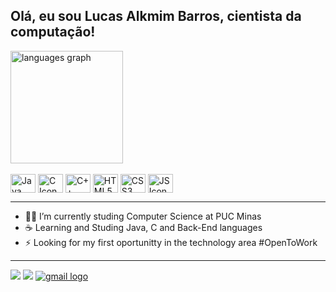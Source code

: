 ## Olá, eu sou Lucas Alkmim Barros, cientista da computação!

<div>
  <img src="https://github-readme-stats.vercel.app/api/top-langs?locale=en&hide_title=false&layout=compact&card_width=320&langs_count=5&theme=aura&hide_border=false&username=LucasAlkmimBarros" height="180" alt="languages graph"  />
</div>

<div style="display: inline_block"  ><br>
   <img align="center" alt="Java Icon" height="30" width="40" src="https://cdn.jsdelivr.net/gh/devicons/devicon/icons/java/java-original.svg" >

   <img  align="center" height="30" width="40" alt="C Icon" src="https://cdn.jsdelivr.net/gh/devicons/devicon/icons/c/c-line.svg"/>

   <img  align="center" height="30" width="40" alt="C++ Icon" src="https://cdn.jsdelivr.net/gh/devicons/devicon/icons/cplusplus/cplusplus-line.svg"/>
   
   <img  align="center" height="30" width="40" alt="HTML5 Icon" src="https://cdn.jsdelivr.net/gh/devicons/devicon/icons/html5/html5-plain-wordmark.svg" />
   
   <img  align="center" height="30" width="40" alt="CSS3 Icon" src="https://cdn.jsdelivr.net/gh/devicons/devicon/icons/css3/css3-plain-wordmark.svg" />   

   <img  align="center" height="30" width="40" alt="JS Icon" src="https://cdn.jsdelivr.net/gh/devicons/devicon/icons/javascript/javascript-plain.svg" />


 </div>

<hr>

- 👨‍💻 I’m currently studing Computer Science at PUC Minas
- ☕ Learning and Studing Java, C and Back-End languages
- ⚡ Looking for my first oportunitty in the technology area #OpenToWork

<hr>
<div> 
 
  <a href="https://www.instagram.com/lucas.alk/" target="_blank"><img src="https://img.shields.io/badge/-Instagram-%23E4405F?style=for-the-badge&logo=instagram&logoColor=white" target="_blank"></a>
  <a href="https://www.linkedin.com/in/lucas-alkmim-594087277/" target="_blank"><img src="https://img.shields.io/badge/-LinkedIn-%230077B5?style=for-the-badge&logo=linkedin&logoColor=white" target="_blank"></a> 
    <a href="mailto:lucasalk2005@gmail.com" target="_blank">
    <img src="https://img.shields.io/static/v1?message=Gmail&logo=gmail&label=&color=D14836&logoColor=white&labelColor=&style=for-the-badge" alt="gmail logo"  />
  </a>
  
</div>
